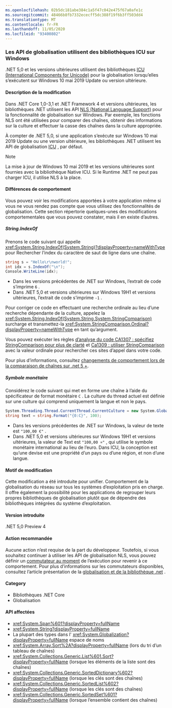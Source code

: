 ```yaml
---
ms.openlocfilehash: 02b5dc181abe384c1a5f47c042e475f67a0afe1c
ms.sourcegitcommit: 48466b8fb7332ececff5dc388f19f6b3ff503dd4
ms.translationtype: MT
ms.contentlocale: fr-FR
ms.lasthandoff: 11/05/2020
ms.locfileid: "93400802"
---
```

### <a name="globalization-apis-use-icu-libraries-on-windows"></a>Les API de globalisation utilisent des bibliothèques ICU sur Windows

.NET 5,0 et les versions ultérieures utilisent des bibliothèques [ICU (International Components for Unicode)](http://site.icu-project.org/home) pour la globalisation lorsqu’elles s’exécutent sur Windows 10 mai 2019 Update ou version ultérieure.

#### <a name="change-description"></a>Description de la modification

Dans .NET Core 1,0-3,1 et .NET Framework 4 et versions ultérieures, les bibliothèques .NET utilisent les API [NLS (National Language Support)](/windows/win32/intl/national-language-support) pour la fonctionnalité de globalisation sur Windows. Par exemple, les fonctions NLS ont été utilisées pour comparer des chaînes, obtenir des informations sur la culture et effectuer la casse des chaînes dans la culture appropriée.

À compter de .NET 5,0, si une application s’exécute sur Windows 10 mai 2019 Update ou une version ultérieure, les bibliothèques .NET utilisent les API de globalisation [ICU](http://site.icu-project.org/home) , par défaut.

> [!NOTE]
> La mise à jour de Windows 10 mai 2019 et les versions ultérieures sont fournies avec la bibliothèque Native ICU. Si le Runtime .NET ne peut pas charger ICU, il utilise NLS à la place.

#### <a name="behavioral-differences"></a>Différences de comportement

Vous pouvez voir les modifications apportées à votre application même si vous ne vous rendez pas compte que vous utilisez des fonctionnalités de globalisation. Cette section répertorie quelques-unes des modifications comportementales que vous pouvez constater, mais il en existe d’autres.

##### <a name="stringindexof"></a>String.IndexOf

Prenons le code suivant qui appelle <xref:System.String.IndexOf(System.String)?displayProperty=nameWithType> pour Rechercher l’index du caractère de saut de ligne dans une chaîne.

```csharp
string s = "Hello\r\nworld!";
int idx = s.IndexOf("\n");
Console.WriteLine(idx);
```

- Dans les versions précédentes de .NET sur Windows, l’extrait de code s’imprime `6` .
- Dans .NET 5,0 et versions ultérieures sur Windows 19H1 et versions ultérieures, l’extrait de code s’imprime `-1` .

Pour corriger ce code en effectuant une recherche ordinale au lieu d’une recherche dépendante de la culture, appelez la <xref:System.String.IndexOf(System.String,System.StringComparison)> surcharge et transmettez-la <xref:System.StringComparison.Ordinal?displayProperty=nameWithType> en tant qu’argument.

Vous pouvez exécuter les règles [d’analyse du code CA1307 : spécifiez StringComparison pour plus de clarté](../../../../docs/fundamentals/code-analysis/quality-rules/ca1307.md) et [Ca1309 : utiliser StringComparison](../../../../docs/fundamentals/code-analysis/quality-rules/ca1309.md) avec la valeur ordinale pour rechercher ces sites d’appel dans votre code.

Pour plus d’informations, consultez [changements de comportement lors de la comparaison de chaînes sur .net 5 +](../../../../docs/standard/base-types/string-comparison-net-5-plus.md).

##### <a name="currency-symbol"></a>Symbole monétaire

Considérez le code suivant qui met en forme une chaîne à l’aide du spécificateur de format monétaire `C` . La culture du thread actuel est définie sur une culture qui comprend uniquement la langue et non le pays.

```csharp
System.Threading.Thread.CurrentThread.CurrentCulture = new System.Globalization.CultureInfo("de");
string text = string.Format("{0:C}", 100);
```

- Dans les versions précédentes de .NET sur Windows, la valeur de texte est `"100,00 €"` .
- Dans .NET 5,0 et versions ultérieures sur Windows 19H1 et versions ultérieures, la valeur de Text est `"100,00 ¤"` , qui utilise le symbole monétaire international au lieu de l’euro. Dans ICU, la conception est qu’une devise est une propriété d’un pays ou d’une région, et non d’une langue.

#### <a name="reason-for-change"></a>Motif de modification

Cette modification a été introduite pour unifier. Comportement de la globalisation du réseau sur tous les systèmes d’exploitation pris en charge. Il offre également la possibilité pour les applications de regrouper leurs propres bibliothèques de globalisation plutôt que de dépendre des bibliothèques intégrées du système d’exploitation.

#### <a name="version-introduced"></a>Version introduite

.NET 5,0 Preview 4

#### <a name="recommended-action"></a>Action recommandée

Aucune action n’est requise de la part du développeur. Toutefois, si vous souhaitez continuer à utiliser les API de globalisation NLS, vous pouvez définir un [commutateur au moment](../../../../docs/core/run-time-config/globalization.md#nls) de l’exécution pour revenir à ce comportement. Pour plus d’informations sur les commutateurs disponibles, consultez l’article présentation de la [globalisation et de la bibliothèque .net](../../../../docs/standard/globalization-localization/globalization-icu.md) .

#### <a name="category"></a>Category

- Bibliothèques .NET Core
- Globalisation

#### <a name="affected-apis"></a>API affectées

- <xref:System.Span%601?displayProperty=fullName>
- <xref:System.String?displayProperty=fullName>
- La plupart des types dans l' <xref:System.Globalization?displayProperty=fullName> espace de noms
- <xref:System.Array.Sort%2A?displayProperty=fullName> (lors du tri d’un tableau de chaînes)
- <xref:System.Collections.Generic.List%601.Sort?displayProperty=fullName> (lorsque les éléments de la liste sont des chaînes)
- <xref:System.Collections.Generic.SortedDictionary%602?displayProperty=fullName> (lorsque les clés sont des chaînes)
- <xref:System.Collections.Generic.SortedList%602?displayProperty=fullName> (lorsque les clés sont des chaînes)
- <xref:System.Collections.Generic.SortedSet%601?displayProperty=fullName> (lorsque l’ensemble contient des chaînes)

<!--

#### Affected APIs

- ``T:System.Span`1``
- `T:System.String`
- `N:System.Globalization`
- `Overload:System.Array.Sort`
- ``M:System.Collections.Generic.List`1.Sort``
- ``T:System.Collections.Generic.SortedDictionary`2``
- ``T:System.Collections.Generic.SortedList`2``
- ``T:System.Collections.Generic.SortedSet`1``

-->
